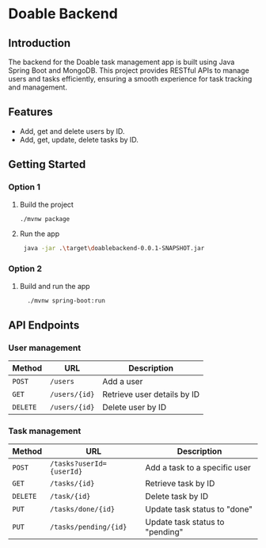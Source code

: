 # Doable Backend

## Introduction

The backend for the Doable task management app is built using Java Spring Boot and MongoDB. This project provides
RESTful APIs to manage users and tasks efficiently, ensuring a smooth experience for task tracking and management.

## Features

- Add, get and delete users by ID.
- Add, get, update, delete tasks by ID.

## Getting Started

### Option 1

1. Build the project

    ```bash
    ./mvnw package
    ```

2. Run the app

    ```bash
     java -jar .\target\doablebackend-0.0.1-SNAPSHOT.jar
    ```

### Option 2

1. Build and run the app

    ```bash
      ./mvnw spring-boot:run
    ```

## API Endpoints

### User management

| Method   | URL           | Description                 |
|----------|---------------|-----------------------------|
| `POST`   | `/users`      | Add a user                  |
| `GET`    | `/users/{id}` | Retrieve user details by ID |
| `DELETE` | `/users/{id}` | Delete user by ID           |

### Task management

| Method   | URL                      | Description                     |
|----------|--------------------------|---------------------------------|
| `POST`   | `/tasks?userId={userId}` | Add a task to a specific user   |
| `GET`    | `/tasks/{id}`            | Retrieve task by ID             |
| `DELETE` | `/task/{id}`             | Delete task by ID               |
| `PUT`    | `/tasks/done/{id}`       | Update task status to "done"    |
| `PUT`    | `/tasks/pending/{id}`    | Update task status to "pending" |       